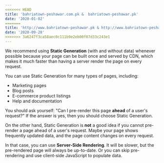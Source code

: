 ```yaml
---
<<<<<<< HEAD
title: 'bahriatown-peshawar.com.pk &  bahriatown-peshawar.pk'
date: '2020-01-02'
=======
title: 'http://www.bahriatown-peshawar.pk & http://www.bahriatown-peshawar.com.pk , contact Infosoft Services;  iserv92@gmail.com'
date: '2020-09-28'
>>>>>>> 3a6247f3ca58aec0c111b9e2eb00f07d33c243e1
---
```


We recommend using **Static Generation** (with and without data) whenever possible because your page can be built once and served by CDN, which makes it much faster than having a server render the page on every request.

You can use Static Generation for many types of pages, including:

- Marketing pages
- Blog posts
- E-commerce product listings
- Help and documentation

You should ask yourself: "Can I pre-render this page **ahead** of a user's request?" If the answer is yes, then you should choose Static Generation.

On the other hand, Static Generation is **not** a good idea if you cannot pre-render a page ahead of a user's request. Maybe your page shows frequently updated data, and the page content changes on every request.

In that case, you can use **Server-Side Rendering**. It will be slower, but the pre-rendered page will always be up-to-date. Or you can skip pre-rendering and use client-side JavaScript to populate data.
